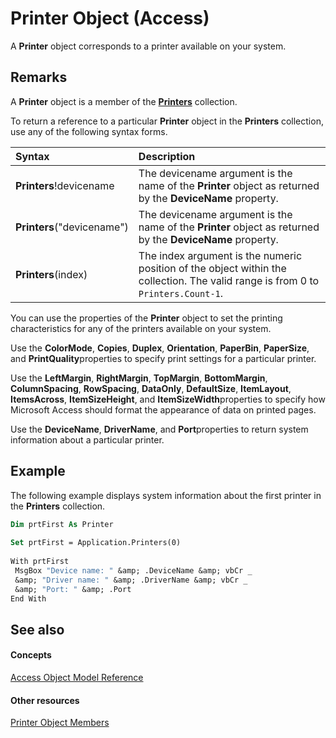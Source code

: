 
# Printer Object (Access)

A  **Printer** object corresponds to a printer available on your system.


## Remarks

A  **Printer** object is a member of the **[Printers](5200c507-75ae-f9a8-c737-c28e175e7ea4.md)** collection.

To return a reference to a particular  **Printer** object in the **Printers** collection, use any of the following syntax forms.



|**Syntax**|**Description**|
|:-----|:-----|
| **Printers**!devicename|The devicename argument is the name of the **Printer** object as returned by the **DeviceName** property.|
| **Printers**("devicename")|The devicename argument is the name of the **Printer** object as returned by the **DeviceName** property.|
| **Printers**(index)|The index argument is the numeric position of the object within the collection. The valid range is from 0 to `Printers.Count-1`.|
You can use the properties of the  **Printer** object to set the printing characteristics for any of the printers available on your system.

Use the  **ColorMode**,  **Copies**,  **Duplex**,  **Orientation**,  **PaperBin**,  **PaperSize**, and  **PrintQuality**properties to specify print settings for a particular printer.

Use the  **LeftMargin**,  **RightMargin**,  **TopMargin**,  **BottomMargin**,  **ColumnSpacing**,  **RowSpacing**,  **DataOnly**,  **DefaultSize**,  **ItemLayout**,  **ItemsAcross**,  **ItemSizeHeight**, and  **ItemSizeWidth**properties to specify how Microsoft Access should format the appearance of data on printed pages.

Use the  **DeviceName**,  **DriverName**, and  **Port**properties to return system information about a particular printer.


## Example

The following example displays system information about the first printer in the  **Printers** collection.


```vb
Dim prtFirst As Printer 
 
Set prtFirst = Application.Printers(0) 
 
With prtFirst 
 MsgBox "Device name: " &amp; .DeviceName &amp; vbCr _ 
 &amp; "Driver name: " &amp; .DriverName &amp; vbCr _ 
 &amp; "Port: " &amp; .Port 
End With
```


## See also


#### Concepts


 [Access Object Model Reference](2de134a4-6c5c-d2a3-8377-f4dd973ba650.md)
#### Other resources


 [Printer Object Members](8e58eb5e-bab9-3237-cf61-a44869feef51.md)
